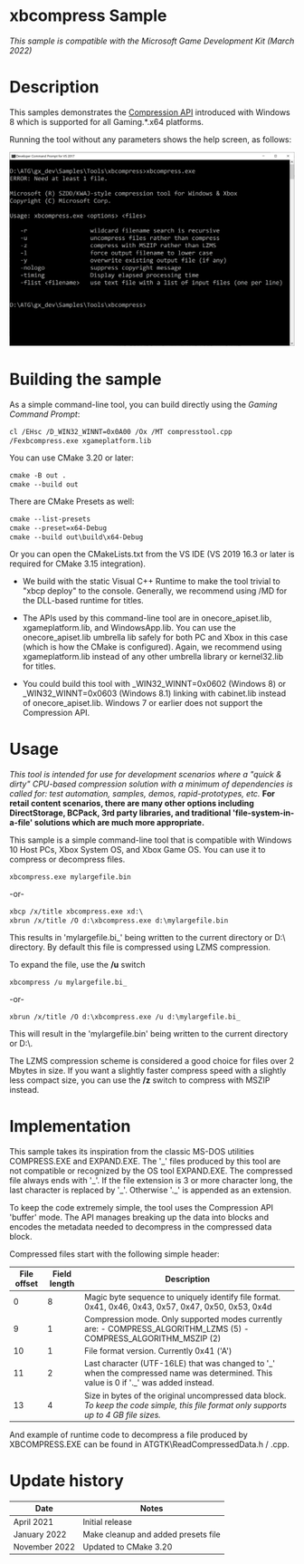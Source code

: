 # xbcompress Sample

*This sample is compatible with the Microsoft Game Development Kit (March 2022)*

# Description

This samples demonstrates the [Compression
API](https://docs.microsoft.com/en-us/windows/win32/cmpapi/-compression-portal)
introduced with Windows 8 which is supported for all Gaming.\*.x64
platforms.

Running the tool without any parameters shows the help screen, as
follows:

![Text Description automatically generated](./media/image1.png)

# Building the sample

As a simple command-line tool, you can build directly using the *Gaming
Command Prompt*:

```
cl /EHsc /D_WIN32_WINNT=0x0A00 /Ox /MT compresstool.cpp /Fexbcompress.exe xgameplatform.lib
```

You can use CMake 3.20 or later:

```
cmake -B out .
cmake --build out
```

There are CMake Presets as well:

```
cmake --list-presets
cmake --preset=x64-Debug
cmake --build out\build\x64-Debug
```

Or you can open the CMakeLists.txt from the VS IDE (VS 2019 16.3 or
later is required for CMake 3.15 integration).

-   We build with the static Visual C++ Runtime to make the tool trivial
    to "xbcp deploy" to the console. Generally, we recommend using /MD
    for the DLL-based runtime for titles.

-   The APIs used by this command-line tool are in onecore_apiset.lib,
    xgameplatform.lib, and WindowsApp.lib. You can use the
    onecore_apiset.lib umbrella lib safely for both PC and Xbox in this
    case (which is how the CMake is configured). Again, we recommend
    using xgameplatform.lib instead of any other umbrella library or
    kernel32.lib for titles.

-   You could build this tool with \_WIN32_WINNT=0x0602 (Windows 8) or
    \_WIN32_WINNT=0x0603 (Windows 8.1) linking with cabinet.lib instead
    of onecore_apiset.lib. Windows 7 or earlier does not support the
    Compression API.

# Usage

*This tool is intended for use for development scenarios where a "quick
& dirty" CPU-based compression solution with a minimum of dependencies
is called for: test automation, samples, demos, rapid-prototypes, etc.*
**For retail content scenarios, there are many other options including
DirectStorage, BCPack, 3rd party libraries, and traditional
'file-system-in-a-file' solutions which are much more appropriate.**

This sample is a simple command-line tool that is compatible with
Windows 10 Host PCs, Xbox System OS, and Xbox Game OS. You can use it to
compress or decompress files.

```
xbcompress.exe mylargefile.bin
```

-or-

```
xbcp /x/title xbcompress.exe xd:\
xbrun /x/title /O d:\xbcompress.exe d:\mylargefile.bin
```

This results in 'mylargefile.bi\_' being written to the current
directory or D:\\ directory. By default this file is compressed using
LZMS compression.

To expand the file, use the **/u** switch

```
xbcompress /u mylargefile.bi_
```

-or-

```
xbrun /x/title /O d:\xbcompress.exe /u d:\mylargefile.bi_
```

This will result in the 'mylargefile.bin' being written to the current
directory or D:\\.

The LZMS compression scheme is considered a good choice for files over 2
Mbytes in size. If you want a slightly faster compress speed with a
slightly less compact size, you can use the **/z** switch to compress
with MSZIP instead.

# Implementation

This sample takes its inspiration from the classic MS-DOS utilities
COMPRESS.EXE and EXPAND.EXE. The '\_' files produced by this tool are
not compatible or recognized by the OS tool EXPAND.EXE. The compressed
file always ends with '\_'. If the file extension is 3 or more character
long, the last character is replaced by '\_'. Otherwise '.\_' is
appended as an extension.

To keep the code extremely simple, the tool uses the Compression API
'buffer' mode. The API manages breaking up the data into blocks and
encodes the metadata needed to decompress in the compressed data block.

Compressed files start with the following simple header:

| File offset |  Field length |  Description |
|--------|---------|--------------------------------------------------|
| 0  |  8  |  Magic byte sequence to uniquely identify file format. 0x41, 0x46, 0x43, 0x57, 0x47, 0x50, 0x53, 0x4d   |
| 9  |  1  |  Compression mode. Only supported modes currently are: -   COMPRESS_ALGORITHM_LZMS (5) -   COMPRESS_ALGORITHM_MSZIP (2)                 |
| 10  |  1  |  File format version. Currently 0x41 (\'A\')                           |
| 11  |  2  |  Last character (UTF-16LE) that was changed to \'\_\' when the compressed name was determined. This value is 0 if \'.\_\' was added instead.    |
| 13  |  4  |  Size in bytes of the original uncompressed data block. *To keep the code simple, this file format only supports up to 4 GB file sizes.*                 |

And example of runtime code to decompress a file produced by
XBCOMPRESS.EXE can be found in ATGTK\\ReadCompressedData.h / .cpp.

# Update history

|Date|Notes|
|---|---|
|April 2021|Initial release|
|January 2022|Make cleanup and added presets file|
|November 2022|Updated to CMake 3.20|
